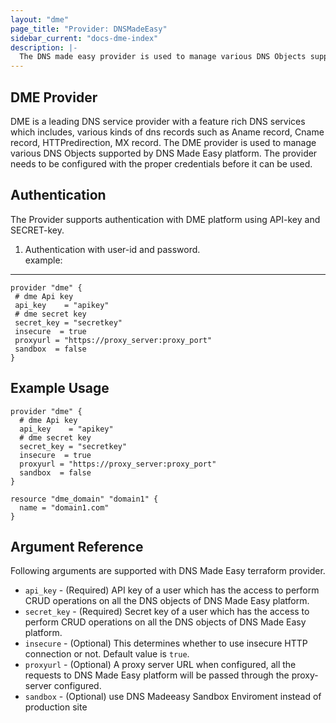 ```yaml
---
layout: "dme"
page_title: "Provider: DNSMadeEasy"
sidebar_current: "docs-dme-index"
description: |-
  The DNS made easy provider is used to manage various DNS Objects supported by DNS Made Easy platform. The provider needs to be configured with the proper credentials before it can be used.
---
```

DME Provider
------------
DME is a leading DNS service provider with a feature rich DNS services which includes, various kinds of dns records such as Aname record, Cname record, HTTPredirection, MX record. The DME provider is used to manage various DNS Objects supported by DNS Made Easy platform. The provider needs to be configured with the proper credentials before it can be used.

Authentication
--------------
The Provider supports authentication with DME platform using API-key and SECRET-key. 

 1. Authentication with user-id and password.  
 example:  

----------
 ```hcl
provider "dme" {
  # dme Api key
  api_key    = "apikey"
  # dme secret key
  secret_key = "secretkey"
  insecure  = true
  proxyurl = "https://proxy_server:proxy_port"
  sandbox  = false
}
 ```

Example Usage
------------
```hcl
provider "dme" {
  # dme Api key
  api_key    = "apikey"
  # dme secret key
  secret_key = "secretkey"
  insecure  = true
  proxyurl = "https://proxy_server:proxy_port"
  sandbox  = false
}

resource "dme_domain" "domain1" {
  name = "domain1.com"
}
```

Argument Reference
------------------
Following arguments are supported with DNS Made Easy terraform provider.

 * `api_key` - (Required) API key of a user which has the access to perform CRUD operations on all the DNS objects of DNS Made Easy platform.
 * `secret_key` - (Required) Secret key of a user which has the access to perform CRUD operations on all the DNS objects of DNS Made Easy platform.
 * `insecure` - (Optional) This determines whether to use insecure HTTP connection or not. Default value is `true`.  
 * `proxyurl` - (Optional) A proxy server URL when configured, all the requests to DNS Made Easy platform will be passed through the proxy-server configured.
 * `sandbox`  - (Optional) use DNS Madeeasy Sandbox Enviroment instead of production site
